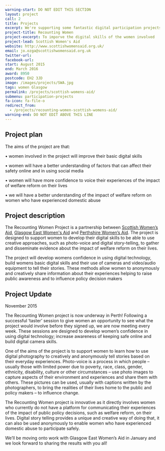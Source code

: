 ```yaml
---
warning-start: DO NOT EDIT THIS SECTION
layout: project
call: 2
title: Projects
excerpt: We're supporting some fantastic digital participation projects. Here are their stories.
project-title: Recounting Women
project-excerpt: To imporve the digital skills of the women involved
project-lead: Scottish Women's Aid
website: http://www.scottishwomensaid.org.uk/
email: jo.ozga@scottishwomensaid.org.uk
twitter-url:
facebook-url:
start: August 2015
end: March 2016
award: 8950
postcode: EH2 3JD
image: /images/projects/SWA.jpg
tags: women Glasgow
permalink: /projects/scottish-womens-aid/
submenu: participation-projects
fa-icon: fa-file-o
redirect_from:
  - /projects/recounting-women-scottish-womens-aid/
warning-end: DO NOT EDIT ABOVE THIS LINE
---
```


## Project plan
The aims of the project are that:

•	women involved in the project will improve their basic digital skills

•	women will have a better understanding of factors that can affect their safety online and in using social media

•	women will have more confidence to voice their experiences of the impact of welfare reform on their lives

•	we will have a better understanding of the impact of welfare reform on women who have experienced domestic abuse



## Project description
The Recounting Women Project is a partnership between [Scottish Women’s Aid](http://www.scottishwomensaid.org.uk/), [Glasgow East Women's Aid](http://www.gewa.org.uk/) and [Perthshire Women’s Aid](http://www.perthwomensaid.org.uk/). The project is designed to support women to develop their digital skills to be able to use creative approaches, such as photo-voice and digital story-telling, to gather and disseminate evidence about the impact of welfare reform on their lives.

The project will develop womens confidence in using digital technology, build womens basic digital skills and their use of cameras and video/audio equipment to tell their stories. These methods allow women to anonymously and creatively share information about their experiences helping to raise public awareness and to influence policy decision makers




## Project Update

November 2015

The Recounting Women project is now underway in Perth! Following a successful ‘taster’ session to give women an opportunity to see what the project would involve before they signed up, we are now meeting every week. These sessions are designed to develop women’s confidence in using digital technology; increase awareness of keeping safe online and build digital camera skills.

One of the aims of the project is to support women to learn how to use digital photography to creatively and anonymously tell stories based on their everyday experiences. Photo-voice is a process in which people – usually those with limited power due to poverty, race, class, gender, ethnicity, disability, culture or other circumstances – use photo images to capture aspects of their environment and experiences and share them with others. These pictures can be used, usually with captions written by the photographers, to bring the realities of their lives home to the public and policy makers – to influence change.

The Recounting Women project is innovative as it directly involves women who currently do not have a platform for communicating their experiences of the impact of public policy decisions, such as welfare reform, on their lives. Digital story telling provides a unique and creative way of doing that, it can also be used anonymously to enable women who have experienced domestic abuse to participate safely.

We’ll be moving onto work with Glasgow East Women’s Aid in January and we look forward to sharing the results with you all!
